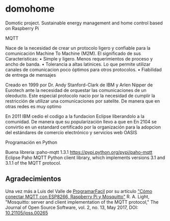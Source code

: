 # domohome
Domotic project. Sustainable energy management and home control based on Raspberry Pi

MQTT 

Nace de la necesidad de crear un protocolo ligero y confiable para la comunicación Machine To Machine (M2M).
El significado de sus 
Caracteristicas:
	•	Simple y ligero. Menos requerimientos de proceso y ancho de banda.
	•	Tolerancia a altas latinices. Lo que permite utilizar canales de comunicacion poco óptimos para otros protocolos.
	•	Fiabilidad de entrega de mensajes


Creado en 1999 por Dr. Andy Stanford-Clark de IBM y Arlen Nipper de Eurotech ante la necesidad de orquestar las comunicaciones de un oleoducto. Este especial protocolo nacio por la necesidad de cumplir la restricción de utilizar una comunicaciones por satelite. De manera que en otras redes es muy optimo

En 2011 IBM cedio el codigo a la fundacion Eclipse liberandolo a la comunidad. De manera que su popularización llevo a que en En 2104 se convirtio en un estandard certificado por la organización  para la adopcion del estándares de comercio electrónico y servicios web  OASIS 

Programación en Python

Buena libreria :paho-mqtt 1.3.1
https://pypi.python.org/pypi/paho-mqtt
Eclipse Paho MQTT Python client library, which implements versions 3.1 and 3.1.1 of the MQTT protocol.

## Agradecimientos
Una vez más a Luis del Valle de [ProgramarFacil](https://programarfacil.com) por su artículo ["Cómo conectar MQTT con ESP8266, Raspberry Pi y Mosquitto"](https://programarfacil.com/esp8266/mqtt-esp8266-raspberry-pi/)
R. A. Light, "Mosquitto: server and client implementation of the MQTT protocol," The Journal of Open Source Software, vol. 2, no. 13, May 2017, DOI: [10.21105/joss.00265](http://dx.doi.org/10.21105/joss.00265)
